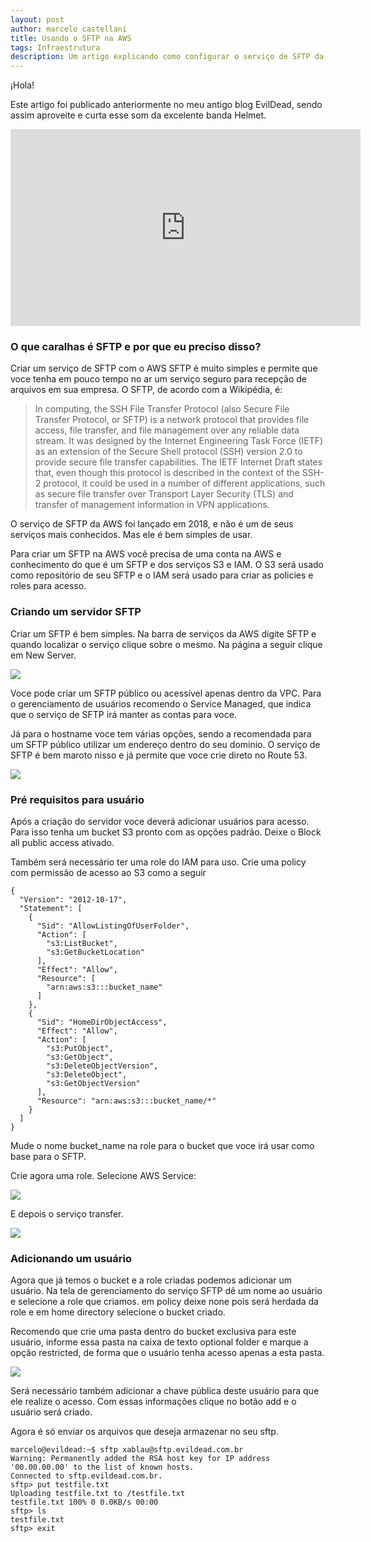 ```yaml
---
layout: post
author: marcelo castellani
title: Usando o SFTP na AWS
tags: Infraestrutura
description: Um artigo explicando como configurar o serviço de SFTP da AWS usando o S3 como backend.
---
```

‎¡Hola!

Este artigo foi publicado anteriormente no meu antigo blog EvilDead, sendo assim aproveite e curta esse som da excelente banda Helmet.

<p></p>

<iframe width="560" height="315" src="https://www.youtube.com/embed/lEnMb4m9lu0" frameborder="0" allow="accelerometer; autoplay; encrypted-media; gyroscope; picture-in-picture" allowfullscreen></iframe>

<p></p>

### O que caralhas é SFTP e por que eu preciso disso?

Criar um serviço de SFTP com o AWS SFTP é muito simples e permite que voce tenha em pouco tempo no ar um serviço seguro para recepção de arquivos em sua empresa. O SFTP, de acordo com a Wikipédia, é:

> In computing, the SSH File Transfer Protocol (also Secure File Transfer
> Protocol, or SFTP) is a network protocol that provides file access, file
> transfer, and file management over any reliable data stream. It was
> designed by the Internet Engineering Task Force (IETF) as an extension
> of the Secure Shell protocol (SSH) version 2.0 to provide secure file
> transfer capabilities. The IETF Internet Draft states that, even though
> this protocol is described in the context of the SSH-2 protocol, it could
> be used in a number of different applications, such as secure file
> transfer over Transport Layer Security (TLS) and transfer of management
> information in VPN applications.

O serviço de SFTP da AWS foi lançado em 2018, e não é um de seus serviços mais conhecidos. Mas ele é bem simples de usar.

Para criar um SFTP na AWS você precisa de uma conta na AWS e conhecimento do que é um SFTP e dos serviços S3 e IAM. O S3 será usado como repositório de seu SFTP e o IAM será usado para criar as policies e roles para acesso.

### Criando um servidor SFTP

Criar um SFTP é bem simples. Na barra de serviços da AWS digite SFTP e quando localizar o serviço clique sobre o mesmo. Na página a seguir clique em New Server.

![](/assets/img/sftp/01.jpg)

Voce pode criar um SFTP público ou acessível apenas dentro da VPC. Para o gerenciamento de usuários recomendo o Service Managed, que indica que o serviço de SFTP irá manter as contas para voce.

Já para o hostname voce tem várias opções, sendo a recomendada para um SFTP público utilizar um endereço dentro do seu dominio. O serviço de SFTP é bem maroto nisso e já permite que voce crie direto no Route 53.

![](/assets/img/sftp/02.jpg)

### Pré requisitos para usuário

Após a criação do servidor voce deverá adicionar usuários para acesso. Para isso tenha um bucket S3 pronto com as opções padrão. Deixe o Block all public access ativado.

Também será necessário ter uma role do IAM para uso. Crie uma policy com permissão de acesso ao S3 como a seguir

```
{
  "Version": "2012-10-17",
  "Statement": [
    {
      "Sid": "AllowListingOfUserFolder",
      "Action": [
        "s3:ListBucket",
        "s3:GetBucketLocation"
      ],
      "Effect": "Allow",
      "Resource": [
        "arn:aws:s3:::bucket_name"
      ]
    },
    {
      "Sid": "HomeDirObjectAccess",
      "Effect": "Allow",
      "Action": [
        "s3:PutObject",
        "s3:GetObject",
        "s3:DeleteObjectVersion",
        "s3:DeleteObject",
        "s3:GetObjectVersion"
      ],
      "Resource": "arn:aws:s3:::bucket_name/*"
    }
  ]
}
```

Mude o nome bucket_name na role para o bucket que voce irá usar como base para o SFTP.

Crie agora uma role. Selecione AWS Service:

![](/assets/img/sftp/04.jpg)

E depois o serviço transfer.

![](/assets/img/sftp/05.jpg)

### Adicionando um usuário

Agora que já temos o bucket e a role criadas podemos adicionar um usuário. Na tela de gerenciamento do serviço SFTP dê um nome ao usuário e selecione a role que criamos. em policy deixe none pois será herdada da role e em home directory selecione o bucket criado.

Recomendo que crie uma pasta dentro do bucket exclusiva para este usuário, informe essa pasta na caixa de texto optional folder e marque a opção restricted, de forma que o usuário tenha acesso apenas a esta pasta.

![](/assets/img/sftp/03.jpg)

Será necessário também adicionar a chave pública deste usuário para que ele realize o acesso. Com essas informações clique no botão add e o usuário será criado.

Agora é só enviar os arquivos que deseja armazenar no seu sftp.

```
marcelo@evildead:~$ sftp xablau@sftp.evildead.com.br
Warning: Permanently added the RSA host key for IP address '00.00.00.00' to the list of known hosts.
Connected to sftp.evildead.com.br.
sftp> put testfile.txt
Uploading testfile.txt to /testfile.txt
testfile.txt 100% 0 0.0KB/s 00:00
sftp> ls
testfile.txt
sftp> exit
```
